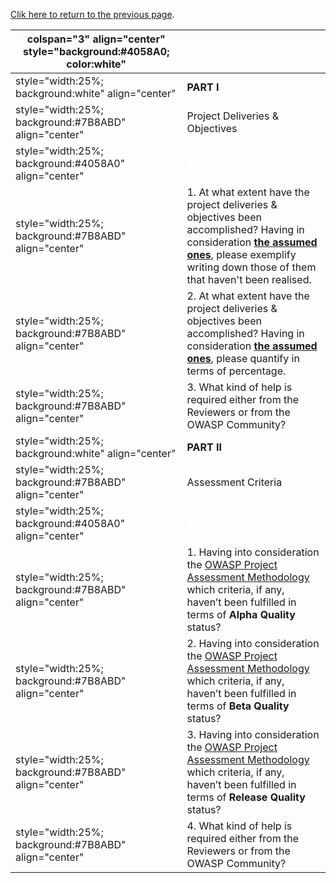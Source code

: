 [Clik here to return to the previous
page](Project_Information:template_Yasca_Project "wikilink").

| colspan="3" align="center" style="background:\#4058A0; color:white" | <font color="white">**FINAL REVIEW**                                                                                                                                                                                                                     |
| ------------------------------------------------------------------- | -------------------------------------------------------------------------------------------------------------------------------------------------------------------------------------------------------------------------------------------------------- |
| style="width:25%; background:white" align="center"                  | **PART I**                                                                                                                                                                                                                                               |
| style="width:25%; background:\#7B8ABD" align="center"               | Project Deliveries & Objectives                                                                                                                                                                                                                          |
| style="width:25%; background:\#4058A0" align="center"               | <font color="white">**QUESTIONS**                                                                                                                                                                                                                        |
| style="width:25%; background:\#7B8ABD" align="center"               | 1\. At what extent have the project deliveries & objectives been accomplished? Having in consideration [**the assumed ones**](:Category:OWASP_Yasca_Project_Roadmap "wikilink"), please exemplify writing down those of them that haven't been realised. |
| style="width:25%; background:\#7B8ABD" align="center"               | 2\. At what extent have the project deliveries & objectives been accomplished? Having in consideration [**the assumed ones**](:Category:OWASP_Yasca_Project_Roadmap "wikilink"), please quantify in terms of percentage.                                 |
| style="width:25%; background:\#7B8ABD" align="center"               | 3\. What kind of help is required either from the Reviewers or from the OWASP Community?                                                                                                                                                                 |
| style="width:25%; background:white" align="center"                  | **PART II**                                                                                                                                                                                                                                              |
| style="width:25%; background:\#7B8ABD" align="center"               | Assessment Criteria                                                                                                                                                                                                                                      |
| style="width:25%; background:\#4058A0" align="center"               | <font color="white">**QUESTIONS**                                                                                                                                                                                                                        |
| style="width:25%; background:\#7B8ABD" align="center"               | 1\. Having into consideration the [OWASP Project Assessment Methodology](:Category:OWASP_Project_Assessment "wikilink") which criteria, if any, haven’t been fulfilled in terms of **Alpha Quality** status?                                             |
| style="width:25%; background:\#7B8ABD" align="center"               | 2\. Having into consideration the [OWASP Project Assessment Methodology](:Category:OWASP_Project_Assessment "wikilink") which criteria, if any, haven’t been fulfilled in terms of **Beta Quality** status?                                              |
| style="width:25%; background:\#7B8ABD" align="center"               | 3\. Having into consideration the [OWASP Project Assessment Methodology](:Category:OWASP_Project_Assessment "wikilink") which criteria, if any, haven’t been fulfilled in terms of **Release Quality** status?                                           |
| style="width:25%; background:\#7B8ABD" align="center"               | 4\. What kind of help is required either from the Reviewers or from the OWASP Community?                                                                                                                                                                 |